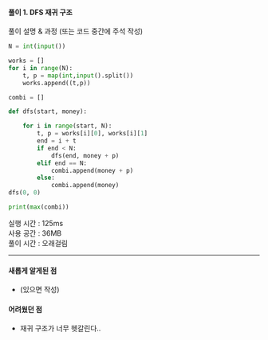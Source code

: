 #### 풀이 1. DFS 재귀 구조

풀이 설명 & 과정 (또는 코드 중간에 주석 작성)

```python
N = int(input())

works = []
for i in range(N):
    t, p = map(int,input().split())
    works.append((t,p))

combi = []

def dfs(start, money):

    for i in range(start, N):
        t, p = works[i][0], works[i][1]
        end = i + t
        if end < N:
            dfs(end, money + p)
        elif end == N:
            combi.append(money + p)
        else:
            combi.append(money)
dfs(0, 0)

print(max(combi))
```

실행 시간 : 125ms    
사용 공간 : 36MB  
풀이 시간 : 오래걸림  

--- 

#### 새롭게 알게된 점
  + (있으면 작성)

#### 어려웠던 점
  + 재귀 구조가 너무 헷갈린다..

